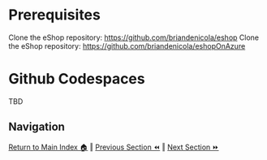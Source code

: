 Prerequisites
=============

Clone the eShop repository: https://github.com/briandenicola/eshop
Clone the eShop repository: https://github.com/briandenicola/eshopOnAzure

Github Codespaces
=============

TBD

## Navigation

[Return to Main Index 🏠](../readme.md) ‖
[Previous Section ⏪](./architecture.md)  ‖ [Next Section ⏩](./infrastructure.md)